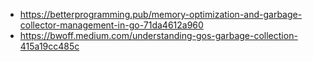 - https://betterprogramming.pub/memory-optimization-and-garbage-collector-management-in-go-71da4612a960
- https://bwoff.medium.com/understanding-gos-garbage-collection-415a19cc485c
